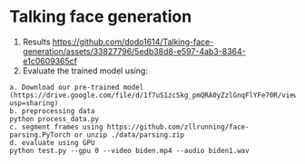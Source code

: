 # Talking face generation
1. Results
https://github.com/dodo1614/Talking-face-generation/assets/33827796/5edb38d8-e597-4ab3-8364-e1c0609365cf
2. Evaluate the trained model using:
```Shell
a. Download our pre-trained model (https://drive.google.com/file/d/1f7uS1zcSkg_pmQRA0yZzlGnqFlYFe70R/view?usp=sharing)
b. preprocessing data
python process_data.py
c. segment frames using https://github.com/zllrunning/face-parsing.PyTorch or unzip ./data/parsing.zip
d. evaluate using GPU
python test.py --gpu 0 --video biden.mp4 --audio biden1.wav


